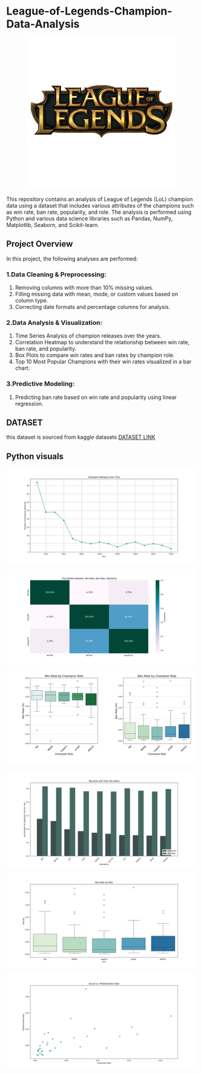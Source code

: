 # League-of-Legends-Champion-Data-Analysis

<p align="center">
    <img width="400" src="https://github.com/agomaa20011/League-of-Legends-Champion-Data-Analysis/blob/main/League%20Of%20Legends.png">
</p>


This repository contains an analysis of League of Legends (LoL) champion data using a dataset that includes various attributes of the champions such as win rate, ban rate, popularity, and role. The analysis is performed using Python and various data science libraries such as Pandas, NumPy, Matplotlib, Seaborn, and Scikit-learn.

## Project Overview

In this project, the following analyses are performed:

### 1.Data Cleaning & Preprocessing:
1. Removing columns with more than 10% missing values.
2. Filling missing data with mean, mode, or custom values based on column type.
3. Correcting date formats and percentage columns for analysis.
### 2.Data Analysis & Visualization:
1. Time Series Analysis of champion releases over the years.
2. Correlation Heatmap to understand the relationship between win rate, ban rate, and popularity.
3. Box Plots to compare win rates and ban rates by champion role.
4. Top 10 Most Popular Champions with their win rates visualized in a bar chart.
### 3.Predictive Modeling:
1. Predicting ban rate based on win rate and popularity using linear regression.

## DATASET

this dataset is sourced from kaggle datasets
[DATASET LINK](https://www.kaggle.com/datasets/delfinaoliva/league-of-legends-champspopularity-winrate-kda)

## Python visuals

![Champion releases over time](https://github.com/agomaa20011/League-of-Legends-Champion-Data-Analysis/blob/main/Visuals/Champions%20Releases%20Over%20Time.png)

![the relationship between: winrate, banrate, popularity](https://github.com/agomaa20011/League-of-Legends-Champion-Data-Analysis/blob/main/Visuals/The%20relatiosn%20between%20winrate%2C%20banrate%2C%20popularity.png)

![winrate, banrate by champion](https://github.com/agomaa20011/League-of-Legends-Champion-Data-Analysis/blob/main/Visuals/winrate%2C%20banrate%20by%20role.png)

![Top pciked champions](https://github.com/agomaa20011/League-of-Legends-Champion-Data-Analysis/blob/main/Visuals/meta.png)

![ban rate by role](https://github.com/agomaa20011/League-of-Legends-Champion-Data-Analysis/blob/main/Visuals/ban%20rate%20by%20role%20prediction.png)

![actual vs. predicted ban rate](https://github.com/agomaa20011/League-of-Legends-Champion-Data-Analysis/blob/main/Visuals/actual%20vs%20predicted%20ban%20rate.png)
